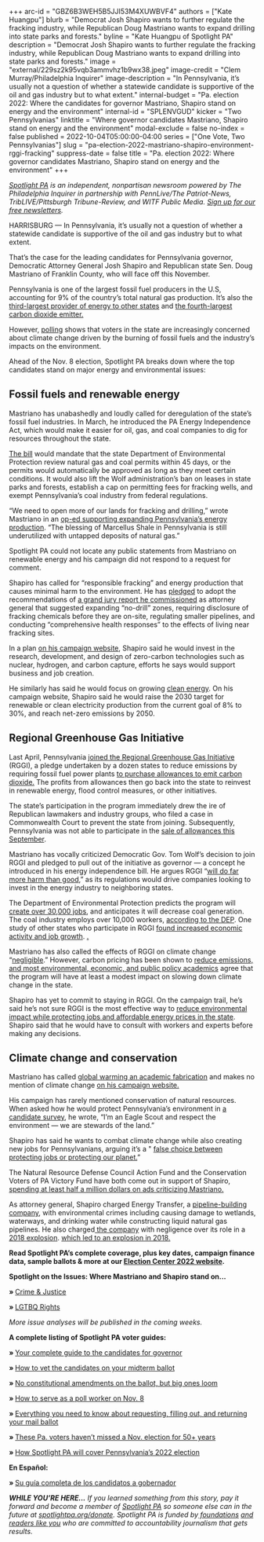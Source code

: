 +++
arc-id = "GBZ6B3WEH5B5JJI53M4XUWBVF4"
authors = ["Kate Huangpu"]
blurb = "Democrat Josh Shapiro wants to further regulate the fracking industry, while Republican Doug Mastriano wants to expand drilling into state parks and forests."
byline = "Kate Huangpu of Spotlight PA"
description = "Democrat Josh Shapiro wants to further regulate the fracking industry, while Republican Doug Mastriano wants to expand drilling into state parks and forests."
image = "external/229sz2k95vqb3ammvhz1b9wx38.jpeg"
image-credit = "Clem Murray/Philadelphia Inquirer"
image-description = "In Pennsylvania, it’s usually not a question of whether a statewide candidate is supportive of the oil and gas industry but to what extent."
internal-budget = "Pa. election 2022: Where the candidates for governor Mastriano, Shapiro stand on energy and the environment"
internal-id = "SPLENVGUD"
kicker = "Two Pennsylvanias"
linktitle = "Where governor candidates Mastriano, Shapiro stand on energy and the environment"
modal-exclude = false
no-index = false
published = 2022-10-04T05:00:00-04:00
series = ["One Vote, Two Pennsylvanias"]
slug = "pa-election-2022-mastriano-shapiro-environment-rggi-fracking"
suppress-date = false
title = "Pa. election 2022: Where governor candidates Mastriano, Shapiro stand on energy and the environment"
+++

<a href="https://www.spotlightpa.org/"><i>Spotlight PA</i></a><i> is an independent, nonpartisan newsroom powered by The Philadelphia Inquirer in partnership with PennLive/The Patriot-News, TribLIVE/Pittsburgh Tribune-Review, and WITF Public Media. </i><a href="https://www.spotlightpa.org/newsletters"><i>Sign up for our free newsletters</i></a><i>.</i>

HARRISBURG — In Pennsylvania, it’s usually not a question of whether a statewide candidate is supportive of the oil and gas industry but to what extent.

That’s the case for the leading candidates for Pennsylvania governor, Democratic Attorney General Josh Shapiro and Republican state Sen. Doug Mastriano of Franklin County, who will face off this November.

Pennsylvania is one of the largest fossil fuel producers in the U.S, accounting for 9% of the country’s total natural gas production. It’s also the <a href="https://www.eia.gov/state/analysis.php?sid=PA">third-largest provider of energy to other states</a> and <a href="https://stateimpact.npr.org/pennsylvania/2022/09/02/pennsylvania-will-miss-september-rggi-auction-as-court-battle-continues/">the fourth-largest carbon dioxide emitter. </a>

However, <a href="https://www.penncapital-star.com/commentary/poll-environmental-issues-front-and-center-for-pa-voters-in-2022-friday-morning-coffee/">polling</a> shows that voters in the state are increasingly concerned about climate change driven by the burning of fossil fuels and the industry’s impacts on the environment.

Ahead of the Nov. 8 election, Spotlight PA breaks down where the top candidates stand on major energy and environmental issues:

<script src="https://www.spotlightpa.org/embed.js" async></script><div data-spl-embed-version="1" data-spl-src="https://www.spotlightpa.org/embeds/tips/?flag_text=ELECTION%202022&tip_text=Spotlight%20PA%20is%20covering%20Pennsylvania's%202022%20gubernatorial%20and%20legislative%20elections%20%E2%80%94%20and%20we%20want%20you%20to%20help%20shape%20our%20stories.%20%3Cb%3ETell%20us%20what%20you%20want%20to%20know%20about%20those%20races%2C%20and%20send%20us%20any%20questions%20you%20have%20about%20the%20voting%20system.%3C%2Fb%3E%20Use%20the%20form%20below%20to%20reach%20our%20election%20team.&form_name=elections-embed"></div>

## Fossil fuels and renewable energy

Mastriano has unabashedly and loudly called for deregulation of the state’s fossil fuel industries. In March, he introduced the PA Energy Independence Act, which would make it easier for oil, gas, and coal companies to dig for resources throughout the state.

<a href="https://www.legis.state.pa.us/cfdocs/billInfo/billInfo.cfm?sYear=2021&sInd=0&body=S&type=B&bn=1219">The bill</a> would mandate that the state Department of Environmental Protection review natural gas and coal permits within 45 days, or the permits would automatically be approved as long as they meet certain conditions. It would also lift the Wolf administration’s ban on leases in state parks and forests, establish a cap on permitting fees for fracking wells, and exempt Pennsylvania’s coal industry from federal regulations.

“We need to open more of our lands for fracking and drilling,” wrote Mastriano in an <a href="https://www.pottsmerc.com/2022/03/10/state-sen-doug-mastriano-get-off-russian-oil-and-unleash-potential-of-pennsylvania-energy/">op-ed supporting expanding Pennsylvania’s energy production</a>. “The blessing of Marcellus Shale in Pennsylvania is still underutilized with untapped deposits of natural gas.”

Spotlight PA could not locate any public statements from Mastriano on renewable energy and his campaign did not respond to a request for comment.

Shapiro has called for “responsible fracking” and energy production that causes minimal harm to the environment. He has <a href="https://stateimpact.npr.org/pennsylvania/2022/05/13/as-pennsylvania-gubernatorial-candidates-push-more-gas-production-report-collects-studies-that-show-fracking-harms/">pledged</a> to adopt the recommendations of <a href="https://stateimpact.npr.org/pennsylvania/2020/06/25/pa-grand-jury-report-on-fracking-dep-failed-to-protect-peoples-health/">a grand jury report he commissioned</a> as attorney general that suggested expanding “no-drill” zones, requiring disclosure of fracking chemicals before they are on-site, regulating smaller pipelines, and conducting “comprehensive health responses” to the effects of living near fracking sites.

In a plan <a href="https://joshshapiro.org/news/josh-shapiro-releases-plan-to-boost-pennsylvanias-economy-by-cutting-red-tape-and-spurring-innovation/">on his campaign website</a>, Shapiro said he would invest in the research, development, and design of zero-carbon technologies such as nuclear, hydrogen, and carbon capture, efforts he says would support business and job creation.

He similarly has said he would focus on growing <a href="https://joshshapiro.org/news/josh-shapiro-releases-plan-to-boost-pennsylvanias-economy-by-cutting-red-tape-and-spurring-innovation/">clean energy</a>. On his campaign website, Shapiro said he would raise the 2030 target for renewable or clean electricity production from the current goal of 8% to 30%, and reach net-zero emissions by 2050.

## Regional Greenhouse Gas Initiative

Last April, Pennsylvania <a href="https://www.media.pa.gov/pages/DEP_details.aspx?newsid=1594">joined the Regional Greenhouse Gas Initiative </a>(RGGI), a pledge undertaken by a dozen states to reduce emissions by requiring fossil fuel power plants <a href="https://stateimpact.npr.org/pennsylvania/2022/09/02/pennsylvania-will-miss-september-rggi-auction-as-court-battle-continues/">to purchase allowances to emit carbon dioxide.</a> The profits from allowances then go back into the state to reinvest in renewable energy, flood control measures, or other initiatives.

The state’s participation in the program immediately drew the ire of Republican lawmakers and industry groups, who filed a case in Commonwealth Court to prevent the state from joining. Subsequently, Pennsylvania was not able to participate in the <a href="https://stateimpact.npr.org/pennsylvania/2022/09/02/pennsylvania-will-miss-september-rggi-auction-as-court-battle-continues/">sale of allowances this September</a>.

Mastriano has vocally criticized Democratic Gov. Tom Wolf’s decision to join RGGI and pledged to pull out of the initiative as governor — a concept he introduced in his energy independence bill. He argues RGGI “<a href="https://senatormastriano.com/2021/11/05/mastriano-op-ed-the-regional-greenhouse-gas-initiative-will-haunt-pa-long-into-the-future/">will do far more harm than good</a>,” as its regulations would drive companies looking to invest in the energy industry to neighboring states.

The Department of Environmental Protection predicts the program will <a href="https://www.dep.pa.gov/Citizens/climate/Pages/RGGI.aspx">create over 30,000 jobs</a>, and anticipates it will decrease coal generation. The coal industry employs over 10,000 workers, <a href="https://files.dep.state.pa.us/Energy/Office%20of%20Energy%20and%20Technology/OETDPortalFiles/2020EnergyReport/2020PAEnergyEmploymentReport.pdf">according to the DEP</a>. One study of other states who participate in RGGI <a href="https://files.dep.state.pa.us/Energy/Office%20of%20Energy%20and%20Technology/OETDPortalFiles/2020EnergyReport/2020PAEnergyEmploymentReport.pdf">found increased economic activity and job growth</a>. <a href="https://files.dep.state.pa.us/Energy/Office%20of%20Energy%20and%20Technology/OETDPortalFiles/2020EnergyReport/2020PAEnergyEmploymentReport.pdf">.</a>

Mastriano has also called the effects of RGGI on climate change “<a href="https://senatormastriano.com/2021/11/05/mastriano-op-ed-the-regional-greenhouse-gas-initiative-will-haunt-pa-long-into-the-future/">negligible</a>.” However, carbon pricing has been shown to <a href="https://stateimpact.npr.org/pennsylvania/2020/09/14/rggi-behind-the-rhetoric-what-we-know-about-the-regional-greenhouse-gas-initiative/">reduce emissions, and most environmental, economic, and public policy academics</a> agree that the program will have at least a modest impact on slowing down climate change in the state.

Shapiro has yet to commit to staying in RGGI. On the campaign trail, he’s said he’s not sure RGGI is the most effective way to <a href="https://whyy.org/articles/ags-office-approves-rggi-rule-after-shapiro-criticized-the-plan/">reduce environmental impact while protecting jobs and affordable energy prices in the state</a>. Shapiro said that he would have to consult with workers and experts before making any decisions.

<script src="https://www.spotlightpa.org/embed.js" async></script><div data-spl-embed-version="1" data-spl-src="https://www.spotlightpa.org/embeds/donate/"></div>

## Climate change and conservation

Mastriano has called <a href="https://www.rollingstone.com/politics/politics-news/doug-mastriano-senate-lgbtq-islam-climate-dreamers-1397275/">global warming an academic fabrication</a> and makes no mention of climate change <a href="https://www.doug4gov.com/">on his campaign website.</a>

His campaign has rarely mentioned conservation of natural resources. When asked how he would protect Pennsylvania’s environment in <a href="http://onyourballot.vote411.org/race-detail.do?id=2901302">a candidate survey</a>, he wrote, “I’m an Eagle Scout and respect the environment — we are stewards of the land.”

Shapiro has said he wants to combat climate change while also creating new jobs for Pennsylvanians, arguing it’s a " <a href="https://www.penncapital-star.com/commentary/poll-environmental-issues-front-and-center-for-pa-voters-in-2022-friday-morning-coffee/">false choice between protecting jobs or protecting our planet.</a>”

The Natural Resource Defense Council Action Fund and the Conservation Voters of PA Victory Fund have both come out in support of Shapiro, <a href="https://www.conservationpa.org/news/anti-pollution-ads-run-pa-governors-race">spending at least half a million dollars on ads criticizing Mastriano. </a>

As attorney general, Shapiro charged Energy Transfer, a <a href="https://www.wesa.fm/environment-energy/2022-08-07/energy-transfer-pleads-no-contest-to-criminal-charges-related-to-mariner-east-pipeline-construction">pipeline-building company</a>, with environmental crimes including causing damage to wetlands, waterways, and drinking water while constructing liquid natural gas pipelines. He also charged<a href="https://www.alleghenyfront.org/energy-transfer-facing-9-counts-of-environmental-crimes-for-2018-pipeline-blast/"> the company</a> with negligence over its role in a <a href="https://whyy.org/articles/mariner-east-pipeline-project-is-finished-after-years-of-environmental-damage-construction-delays/">2018 explosion</a>. <a href="https://whyy.org/articles/mariner-east-pipeline-project-is-finished-after-years-of-environmental-damage-construction-delays/">which led to an explosion in 2018.</a>

<b>Read Spotlight PA’s complete coverage, plus key dates, campaign finance data, sample ballots &amp; more at our </b><a href="http://spotlightpa.org/elections"><b>Election Center 2022 website</b></a><b>.</b>

<b>Spotlight on the Issues: Where Mastriano and Shapiro stand on...</b>

<b>» </b><a href="https://www.spotlightpa.org/news/2022/09/pa-election-2022-mastriano-shapiro-governor-race-crime-prison-bail-reform/">Crime &amp; Justice</a>

<b>» </b><a href="https://www.spotlightpa.org/news/2022/09/pa-election-2022-mastriano-shapiro-governor-race-lgbtq-rights-issues/">LGTBQ Rights</a>

<i>More issue analyses will be published in the coming weeks.</i>

<b>A complete listing of Spotlight PA voter guides:</b>

<b>» </b><a href="https://www.spotlightpa.org/news/2022/09/pa-election-2022-mastriano-shapiro-governor-race-complete-guide/">Your complete guide to the candidates for governor</a>

<b>» </b><a href="https://www.spotlightpa.org/news/2022/09/pa-election-2022-mastriano-shapiro-fetterman-oz-candidates-vetting-guide/">How to vet the candidates on your midterm ballot</a>

<b>» </b><a href="https://www.spotlightpa.org/news/2022/09/pa-election-2022-constitutional-amendments-abortion-voter-id/">No constitutional amendments on the ballot, but big ones loom</a>

<b>» </b><a href="https://www.spotlightpa.org/news/2022/09/pa-election-2022-poll-worker-guide-how-to-explainer/">How to serve as a poll worker on Nov. 8</a>

<b>» </b><a href="https://www.spotlightpa.org/news/2022/09/pa-election-2022-mail-voting-ballot-how-to-request-fill-out-return/" target="_blank">Everything you need to know about requesting, filling out, and returning your mail ballot</a>

<b>» </b><a href="https://www.spotlightpa.org/news/2022/09/pa-election-voters-hall-of-fame-interview/">These Pa. voters haven’t missed a Nov. election for 50+ years</a>

<b>» </b><a href="https://www.spotlightpa.org/news/2022/09/pa-election-2022-mastriano-shapiro-governor-our-coverage-explainer/">How Spotlight PA will cover Pennsylvania’s 2022 election</a>

<b>En Español:</b>

<b>» </b><a href="https://spotlightpa.us15.list-manage.com/track/click?u=77370ff1d001f9bb991fed9e7&id=89ed636808&e=ebfd0c4eb5">Su guía completa de los candidatos a gobernador</a>

<i><b>WHILE YOU’RE HERE...</b></i><i> If you learned something from this story, pay it forward and become a member of </i><a href="https://www.spotlightpa.org/"><i>Spotlight PA</i></a><i> so someone else can in the future at </i><a href="http://spotlightpa.org/donate"><i>spotlightpa.org/donate</i></a><i>. Spotlight PA is funded by</i><a href="https://www.spotlightpa.org/support"><i> foundations</i></a><i> </i><a href="https://www.spotlightpa.org/support"><i>and readers like you</i></a><i> who are committed to accountability journalism that gets results.</i>
